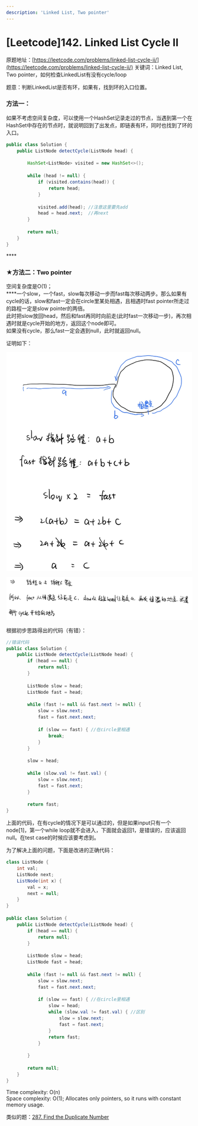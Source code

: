 ```yaml
---
description: 'Linked List, Two pointer'
---
```


# \[Leetcode\]142. Linked List Cycle II

原题地址：[https://leetcode.com/problems/linked-list-cycle-ii/](https://leetcode.com/problems/linked-list-cycle-ii/) 关键词：Linked List, Two pointer，如何检查LinkedList有没有cycle/loop

题意：判断LinkedList是否有环，如果有，找到环的入口位置。



### 方法一：

如果不考虑空间复杂度，可以使用一个HashSet记录走过的节点，当遇到第一个在HashSet中存在的节点时，就说明回到了出发点，即链表有环，同时也找到了环的入口。

```java
public class Solution {
    public ListNode detectCycle(ListNode head) {
        
        HashSet<ListNode> visited = new HashSet<>();
        
        while (head != null) {     
            if (visited.contains(head)) {
                return head;  
            }             
                        
            visited.add(head); //注意这里要先add
            head = head.next;  //再next 
        }
        
        return null;
    }
}
```

\*\*\*\*

### ★方法二：Two pointer

空间复杂度是O\(1\)；  
****一个slow，一个fast，slow每次移动一步而fast每次移动两步。那么如果有cycle的话，slow和fast一定会在circle里某处相遇，且相遇时fast pointer所走过的路程一定是slow pointer的两倍。  
此时把slow放回head，然后和fast再同时向前走\(此时fast一次移动一步\)，再次相遇时就是cycle开始的地方，返回这个node即可。  
如果没有cycle，那么fast一定会遇到null，此时就返回null。

证明如下：

![](../.gitbook/assets/img_6044.jpg)

![](../.gitbook/assets/img_6047.jpg)



根据初步思路得出的代码（有错）：

```java
//错误代码
public class Solution {
    public ListNode detectCycle(ListNode head) {
        if (head == null) {
            return null;
        }
        
        ListNode slow = head;
        ListNode fast = head;
        
        while (fast != null && fast.next != null) {
            slow = slow.next;
            fast = fast.next.next;
            
            if (slow == fast) { //在circle里相遇
                break;
            }
        }
        
        slow = head;
        
        while (slow.val != fast.val) {
            slow = slow.next;
            fast = fast.next;
        }
        
        return fast;
}
```

上面的代码，在有cycle的情况下是可以通过的，但是如果input只有一个node\[1\]，第一个while loop就不会进入，下面就会返回1，是错误的，应该返回null。在test case的时候应该要考虑到。

为了解决上面的问题，下面是改进的正确代码：

```java
class ListNode {
    int val;
    ListNode next;
    ListNode(int x) {
        val = x;
        next = null;
    }
}

public class Solution {
    public ListNode detectCycle(ListNode head) {
        if (head == null) {
            return null;
        }
        
        ListNode slow = head;
        ListNode fast = head;
        
        while (fast != null && fast.next != null) {
            slow = slow.next;
            fast = fast.next.next;
            
            if (slow == fast) { //在circle里相遇
                slow = head;
                while (slow.val != fast.val) { //区别
                    slow = slow.next;
                    fast = fast.next;
                }             
                return fast;
            }
            
        }    
        
        return null;
    }
}
```

Time complexity: O\(n\)  
Space complexity: O\(1\); Allocates only pointers, so it runs with constant memory usage.



类似的题：[287. Find the Duplicate Number](https://bhnigw.gitbook.io/leetcode/leetcode-287.-find-the-duplicate-number)



